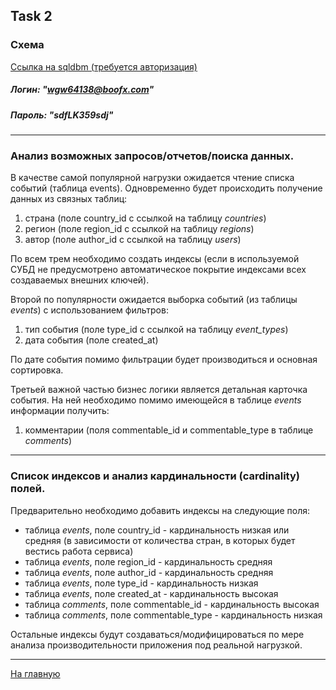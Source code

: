 ## Task 2

### Схема
[Ссылка на sqldbm (требуется авторизация)](https://app.sqldbm.com/MySQL/Edit/p195366/)
##### Логин: "wgw64138@boofx.com"
##### Пароль: "sdfLK359sdj" 


---

### Анализ возможных запросов/отчетов/поиска данных.

В качестве самой популярной нагрузки ожидается чтение списка событий (таблица events).
Одновременно будет происходить получение данных из связных таблиц:
 1) страна (поле country_id с ссылкой на таблицу _countries_)
 2) регион (поле region_id с ссылкой на таблицу _regions_)
 3) автор (поле author_id с ссылкой на таблицу _users_)

 По всем трем необходимо создать индексы (если в используемой СУБД
 не предусмотрено автоматическое покрытие индексами всех создаваемых внешних ключей). 


Второй по популярности ожидается выборка событий (из таблицы _events_) с использованием
фильтров:
1) тип события (поле type_id с ссылкой на таблицу _event_types_)
2) дата события (поле created_at)

По дате события помимо фильтрации будет производиться и основная сортировка.

Третьей важной частью бизнес логики является детальная карточка события.
На ней необходимо помимо имеющейся в таблице _events_ информации получить:
1) комментарии (поля commentable_id и commentable_type в таблице _comments_)

---

### Список индексов и анализ кардинальности (cardinality) полей.

Предварительно необходимо добавить индексы на следующие поля:
- таблица _events_, поле country_id - кардинальность низкая или средняя 
(в зависимости от количества стран, в которых будет вестись работа сервиса)
- таблица _events_, поле region_id - кардинальность средняя
- таблица _events_, поле author_id - кардинальность средняя
- таблица _events_, поле type_id - кардинальность низкая
- таблица _events_, поле created_at - кардинальность высокая
- таблица _comments_, поле commentable_id - кардинальность высокая
- таблица _comments_, поле commentable_type - кардинальность низкая

Остальные индексы будут создаваться/модифицироваться по мере анализа производительности
приложения под реальной нагрузкой.

---

[На главную](https://github.com/PanovAlexey/database_course/blob/main/README.md)